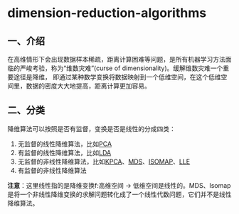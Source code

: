 # dimension-reduction-algorithms
## 一、介绍
在高维情形下会出现数据样本稀疏，距离计算困难等问题，是所有机器学习方法面临的严峻考验，称为“维数灾难”(curse of dimensionality)。缓解维数灾难一个重要途径是降维，
即通过某种数学变换将数据映射到一个低维空间，在这个低维空间里，数据的密度大大地提高，距离计算更加容易。

## 二、分类
降维算法可以按照是否有监督，变换是否是线性的分成四类：
1. 无监督的线性降维算法，比如[PCA](docs/PCA.md)
2. 有监督的线性降维算法，比如[LDA](docs/LDA.md)
3. 无监督的非线性降维算法，比如[KPCA](docs/KPCA.md)、[MDS](docs/MDS.md)、[ISOMAP](docs/ISOMAP.md)、[LLE](docs/LLE.md)
4. 有监督的非线性降维算法

**注意**：这里线性指的是降维变换f:高维空间 -> 低维空间是线性的。MDS、Isomap是将一个非线性降维变换的求解问题转化成了一个线性代数问题，它们并不是线性降维算法。




